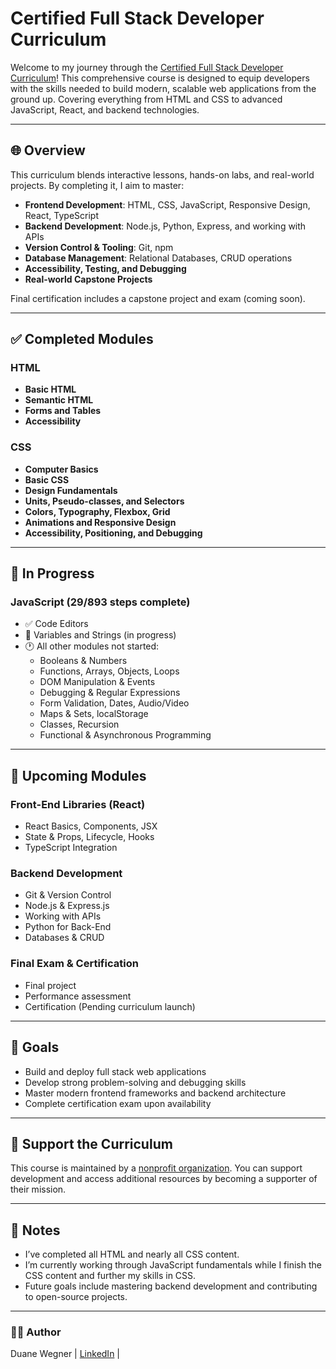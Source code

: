 # Certified Full Stack Developer Curriculum

Welcome to my journey through the [Certified Full Stack Developer Curriculum](https://www.freecodecamp.org/learn/full-stack-developer/)! This comprehensive course is designed to equip developers with the skills needed to build modern, scalable web applications from the ground up. Covering everything from HTML and CSS to advanced JavaScript, React, and backend technologies.

---

## 🌐 Overview

This curriculum blends interactive lessons, hands-on labs, and real-world projects. By completing it, I aim to master:

- **Frontend Development**: HTML, CSS, JavaScript, Responsive Design, React, TypeScript
- **Backend Development**: Node.js, Python, Express, and working with APIs
- **Version Control & Tooling**: Git, npm
- **Database Management**: Relational Databases, CRUD operations
- **Accessibility, Testing, and Debugging**
- **Real-world Capstone Projects**

Final certification includes a capstone project and exam (coming soon).

---

## ✅ Completed Modules

### HTML
- **Basic HTML**
- **Semantic HTML**
- **Forms and Tables**
- **Accessibility**

### CSS
- **Computer Basics**
- **Basic CSS**
- **Design Fundamentals**
- **Units, Pseudo-classes, and Selectors**
- **Colors, Typography, Flexbox, Grid**
- **Animations and Responsive Design**
- **Accessibility, Positioning, and Debugging**

---

## 🧠 In Progress

### JavaScript (29/893 steps complete)
- ✅ Code Editors
- 🔄 Variables and Strings (in progress)
- 🕐 All other modules not started:
   - Booleans & Numbers
   - Functions, Arrays, Objects, Loops
   - DOM Manipulation & Events
   - Debugging & Regular Expressions
   - Form Validation, Dates, Audio/Video
   - Maps & Sets, localStorage
   - Classes, Recursion
   - Functional & Asynchronous Programming

---

## 📅 Upcoming Modules

### Front-End Libraries (React)
- React Basics, Components, JSX
- State & Props, Lifecycle, Hooks
- TypeScript Integration

### Backend Development
- Git & Version Control
- Node.js & Express.js
- Working with APIs
- Python for Back-End
- Databases & CRUD

### Final Exam & Certification
- Final project
- Performance assessment
- Certification (Pending curriculum launch)

---

## 🚀 Goals

- Build and deploy full stack web applications
- Develop strong problem-solving and debugging skills
- Master modern frontend frameworks and backend architecture
- Complete certification exam upon availability

---

## 🤝 Support the Curriculum

This course is maintained by a  [nonprofit organization](https://www.freecodecamp.org). You can support development and access additional resources by becoming a supporter of their mission.

---

## 📌 Notes

- I’ve completed all HTML and nearly all CSS content.
- I’m currently working through JavaScript fundamentals while I finish the CSS content and further my skills in CSS.
- Future goals include mastering backend development and contributing to open-source projects.

---

### 👨‍💻 Author

Duane Wegner | [LinkedIn](https://www.linkedin.com/in/duane-wegner-985484295/) |

